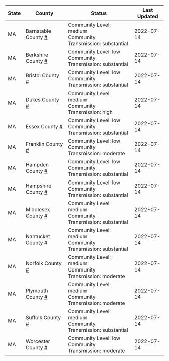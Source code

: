 State | County | Status | Last Updated
--- | --- | --- | --- 
MA | Barnstable County <a href="#barnstable_county">#</a> | <a name="barnstable_county"></a>Community Level: medium<br/>Community Transmission: substantial | 2022-07-14
MA | Berkshire County <a href="#berkshire_county">#</a> | <a name="berkshire_county"></a>Community Level: low<br/>Community Transmission: substantial | 2022-07-14
MA | Bristol County <a href="#bristol_county">#</a> | <a name="bristol_county"></a>Community Level: low<br/>Community Transmission: substantial | 2022-07-14
MA | Dukes County <a href="#dukes_county">#</a> | <a name="dukes_county"></a>Community Level: medium<br/>Community Transmission: high | 2022-07-14
MA | Essex County <a href="#essex_county">#</a> | <a name="essex_county"></a>Community Level: low<br/>Community Transmission: substantial | 2022-07-14
MA | Franklin County <a href="#franklin_county">#</a> | <a name="franklin_county"></a>Community Level: low<br/>Community Transmission: moderate | 2022-07-14
MA | Hampden County <a href="#hampden_county">#</a> | <a name="hampden_county"></a>Community Level: low<br/>Community Transmission: substantial | 2022-07-14
MA | Hampshire County <a href="#hampshire_county">#</a> | <a name="hampshire_county"></a>Community Level: low<br/>Community Transmission: substantial | 2022-07-14
MA | Middlesex County <a href="#middlesex_county">#</a> | <a name="middlesex_county"></a>Community Level: medium<br/>Community Transmission: substantial | 2022-07-14
MA | Nantucket County <a href="#nantucket_county">#</a> | <a name="nantucket_county"></a>Community Level: medium<br/>Community Transmission: substantial | 2022-07-14
MA | Norfolk County <a href="#norfolk_county">#</a> | <a name="norfolk_county"></a>Community Level: medium<br/>Community Transmission: moderate | 2022-07-14
MA | Plymouth County <a href="#plymouth_county">#</a> | <a name="plymouth_county"></a>Community Level: medium<br/>Community Transmission: moderate | 2022-07-14
MA | Suffolk County <a href="#suffolk_county">#</a> | <a name="suffolk_county"></a>Community Level: medium<br/>Community Transmission: substantial | 2022-07-14
MA | Worcester County <a href="#worcester_county">#</a> | <a name="worcester_county"></a>Community Level: low<br/>Community Transmission: moderate | 2022-07-14
